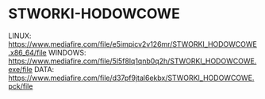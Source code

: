 # STWORKI-HODOWCOWE
LINUX:
https://www.mediafire.com/file/e5impicv2v126mr/STWORKI_HODOWCOWE.x86_64/file
WINDOWS:
https://www.mediafire.com/file/5l5f8lq1qnb0q2h/STWORKI_HODOWCOWE.exe/file
DATA:
https://www.mediafire.com/file/d37pf9jtal6ekbx/STWORKI_HODOWCOWE.pck/file
